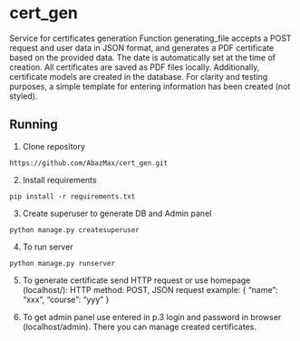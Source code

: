 # cert_gen
Service for certificates generation
Function generating_file accepts a POST request and user data in JSON format, and generates a PDF certificate based on the provided data. The date is automatically set at the time of creation.
All certificates are saved as PDF files locally. Additionally, certificate models are created in the database.
For clarity and testing purposes, a simple template for entering information has been created (not styled).

## Running

1. Clone repository
```
https://github.com/AbazMax/cert_gen.git
```
2. Install requirements
```
pip install -r requirements.txt
```

3. Create superuser to generate DB and Admin panel
```
python manage.py createsuperuser
```

4. To run server
```
python manage.py runserver
```

5. To generate certificate send HTTP request or use homepage (localhost/):
	HTTP method: POST, JSON request example: { “name”: “xxx”, “course”: “yyy” }

6. To get admin panel use entered in p.3 login and password in browser (localhost/admin). There you can manage created certificates.
